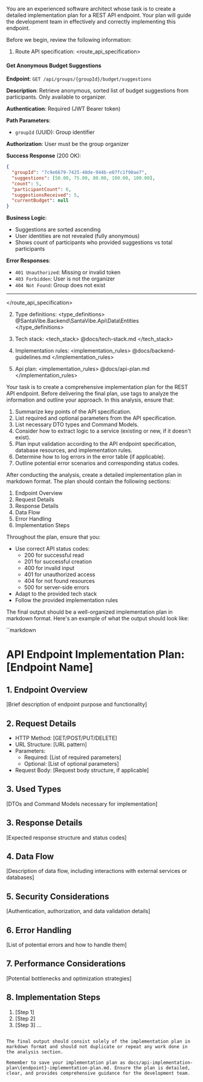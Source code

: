 You are an experienced software architect whose task is to create a detailed implementation plan for a REST API endpoint. Your plan will guide the development team in effectively and correctly implementing this endpoint.

Before we begin, review the following information:

1. Route API specification:
<route_api_specification>
#### Get Anonymous Budget Suggestions

**Endpoint**: `GET /api/groups/{groupId}/budget/suggestions`

**Description**: Retrieve anonymous, sorted list of budget suggestions from participants. Only available to organizer.

**Authentication**: Required (JWT Bearer token)

**Path Parameters**:
- `groupId` (UUID): Group identifier

**Authorization**: User must be the group organizer

**Success Response** (200 OK):
```json
{
  "groupId": "7c9e6679-7425-40de-944b-e07fc1f90ae7",
  "suggestions": [50.00, 75.00, 80.00, 100.00, 100.00],
  "count": 5,
  "participantCount": 6,
  "suggestionsReceived": 5,
  "currentBudget": null
}
```

**Business Logic**:
- Suggestions are sorted ascending
- User identities are not revealed (fully anonymous)
- Shows count of participants who provided suggestions vs total participants

**Error Responses**:
- `401 Unauthorized`: Missing or invalid token
- `403 Forbidden`: User is not the organizer
- `404 Not Found`: Group does not exist

---
</route_api_specification>

2. Type definitions:
<type_definitions>
@SantaVibe.Backend\SantaVibe.Api\Data\Entities\
</type_definitions>

3. Tech stack:
<tech_stack>
@docs/tech-stack.md
</tech_stack>

4. Implementation rules:
<implementation_rules>
@docs/backend-guidelines.md
</implementation_rules>

5. Api plan:
<implementation_rules>
@docs/api-plan.md
</implementation_rules>

Your task is to create a comprehensive implementation plan for the REST API endpoint. Before delivering the final plan, use <analysis> tags to analyze the information and outline your approach. In this analysis, ensure that:

1. Summarize key points of the API specification.
2. List required and optional parameters from the API specification.
3. List necessary DTO types and Command Models.
4. Consider how to extract logic to a service (existing or new, if it doesn't exist).
5. Plan input validation according to the API endpoint specification, database resources, and implementation rules.
6. Determine how to log errors in the error table (if applicable).
7. Outline potential error scenarios and corresponding status codes.

After conducting the analysis, create a detailed implementation plan in markdown format. The plan should contain the following sections:

1. Endpoint Overview
2. Request Details
3. Response Details
4. Data Flow
5. Error Handling
6. Implementation Steps

Throughout the plan, ensure that you:
- Use correct API status codes:
  - 200 for successful read
  - 201 for successful creation
  - 400 for invalid input
  - 401 for unauthorized access
  - 404 for not found resources
  - 500 for server-side errors
- Adapt to the provided tech stack
- Follow the provided implementation rules

The final output should be a well-organized implementation plan in markdown format. Here's an example of what the output should look like:

``markdown
# API Endpoint Implementation Plan: [Endpoint Name]

## 1. Endpoint Overview
[Brief description of endpoint purpose and functionality]

## 2. Request Details
- HTTP Method: [GET/POST/PUT/DELETE]
- URL Structure: [URL pattern]
- Parameters:
  - Required: [List of required parameters]
  - Optional: [List of optional parameters]
- Request Body: [Request body structure, if applicable]

## 3. Used Types
[DTOs and Command Models necessary for implementation]

## 3. Response Details
[Expected response structure and status codes]

## 4. Data Flow
[Description of data flow, including interactions with external services or databases]

## 5. Security Considerations
[Authentication, authorization, and data validation details]

## 6. Error Handling
[List of potential errors and how to handle them]

## 7. Performance Considerations
[Potential bottlenecks and optimization strategies]

## 8. Implementation Steps
1. [Step 1]
2. [Step 2]
3. [Step 3]
...
```

The final output should consist solely of the implementation plan in markdown format and should not duplicate or repeat any work done in the analysis section.

Remember to save your implementation plan as docs/api-implementation-plan\{endpoint}-implementation-plan.md. Ensure the plan is detailed, clear, and provides comprehensive guidance for the development team.